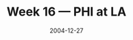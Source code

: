 ---
layout: game
title: Week 16 — PHI at LA
season: 2004
game_id: 2004_16_PHI_STL
week: 16
date: 2004-12-27
home_team: LA
away_team: PHI
final_home: 
final_away: 
pbp_url: /assets/data/pbp/2004/2004_16_PHI_STL.csv.gz
---